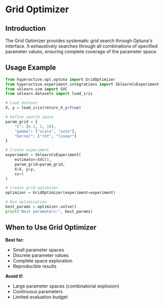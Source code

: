 # Grid Optimizer

## Introduction

The Grid Optimizer provides systematic grid search through Optuna's interface. It exhaustively searches through all combinations of specified parameter values, ensuring complete coverage of the parameter space.

## Usage Example

```python
from hyperactive.opt.optuna import GridOptimizer
from hyperactive.experiment.integrations import SklearnCvExperiment
from sklearn.svm import SVC
from sklearn.datasets import load_iris

# Load dataset
X, y = load_iris(return_X_y=True)

# Define search space
param_grid = {
    "C": [0.1, 1, 10],
    "gamma": ["scale", "auto"],
    "kernel": ["rbf", "linear"]
}

# Create experiment
experiment = SklearnCvExperiment(
    estimator=SVC(),
    param_grid=param_grid,
    X=X, y=y,
    cv=5
)

# Create grid optimizer
optimizer = GridOptimizer(experiment=experiment)

# Run optimization
best_params = optimizer.solve()
print("Best parameters:", best_params)
```

## When to Use Grid Optimizer

**Best for:**
- Small parameter spaces
- Discrete parameter values
- Complete space exploration
- Reproducible results

**Avoid if:**
- Large parameter spaces (combinatorial explosion)
- Continuous parameters
- Limited evaluation budget
